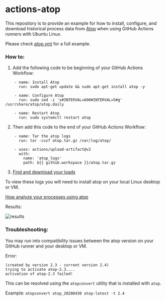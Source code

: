 # actions-atop

This repository is to provide an example for how to install, configure, and download historical process data from [Atop](https://github.com/Atoptool/atop) when using GitHub Actions runners with Ubuntu Linux. 

Please check [atop.yml](https://github.com/andrewgxp/actions-atop/blob/master/atop.yml) for a full example. 

### How to:

1. Add the following code to be beginning of your GitHub Actions Workflow: 

```
    - name: Install Atop
      run: sudo apt-get update && sudo apt-get install atop -y 
      
    - name: Configure Atop
      run: sudo sed -i 's#INTERVAL=600#INTERVAL=5#g' /usr/share/atop/atop.daily
      
    - name: Restart Atop
      run: sudo systemctl restart atop
```

2. Then add this code to the end of your GitHub Actions Workflow: 

```
    - name: Tar the atop logs
      run: tar -cvzf atop.tar.gz /var/log/atop/
      
    - uses: actions/upload-artifact@v2
      with:	
        name: 'atop_logs'
        path: ${{ github.workspace }}/atop.tar.gz
```

3. [Find and download your loads](https://github.com/actions/upload-artifact#where-does-the-upload-go) 

To view these logs you will need to install atop on your local Linux desktop or VM. 

[How analyze your processes using atop](https://www.redhat.com/sysadmin/analyzing-linux-server-performance-atop)

Results: 

![results](https://i.imgur.com/rApHeAZ.png)


### Troubleshooting: 

You may run into compatibility issues between the atop version on your GitHub runner and your desktop or VM.

Error: 

```
(created by version 2.3 - current version 2.4)
trying to activate atop-2.3....
activation of atop-2.3 failed!
```

This can be resolved using the `atopconvert` utility that is installed with `atop`. 

Example: `atopconvert atop_20200430 atop-latest -t 2.4`

